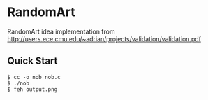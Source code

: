 # RandomArt

RandomArt idea implementation from http://users.ece.cmu.edu/~adrian/projects/validation/validation.pdf

## Quick Start

```console
$ cc -o nob nob.c
$ ./nob
$ feh output.png
```
